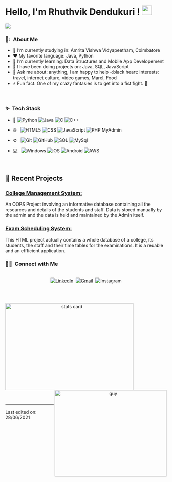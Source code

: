 # Hello, I'm Rhuthvik Dendukuri ! <img src="https://raw.githubusercontent.com/MartinHeinz/MartinHeinz/master/wave.gif" width="30px">
![](https://github.com/halfrost/halfrost/blob/master/icons/header_white_.png)

<h3> 👦: &nbsp;About Me </h3>

- 🔭 I’m currently studying in: Amrita Vishwa Vidyapeetham, Coimbatore
- :heart: My favorite language: Java, Python
- 🌱 I’m currently learning: Data Structures and Mobile App Developement
- 👯 I have been doing projects on: Java, SQL, JavaScript
- 💬 Ask me about: anything, I am happy to help
-:black heart: Interests: travel, internet culture, video games, Marel, Food
- ⚡ Fun fact: One of my crazy fantasies is to get into a fist fight. 🖖

<br/>

<h3>✨ &nbsp;Tech Stack</h3>

- :space_invader:
  ![Python](https://img.shields.io/badge/Python-14354C?style=for-the-badge&logo=python&logoColor=white)
  ![Java](https://img.shields.io/badge/Java-ED8B00?style=for-the-badge&logo=java&logoColor=white) 
  ![C](https://img.shields.io/badge/C%20language-darkblue?style=for-the-badge&logo=C&logoColor=white)
  ![C++](https://img.shields.io/badge/c++-%2300599C.svg?style=for-the-badge&logo=c%2B%2B&logoColor=white)
- 🌐 &nbsp;
  ![HTML5](https://img.shields.io/badge/HTML5-E34F26?style=for-the-badge&logo=html5&logoColor=white)
  ![CSS](https://img.shields.io/badge/CSS-239120?&style=for-the-badge&logo=css3&logoColor=white)
  ![JavaScript](https://img.shields.io/badge/JavaScript-323330?style=for-the-badge&logo=javascript&logoColor=F7DF1E)
  ![PHP MyAdmin](https://img.shields.io/badge/PHP%20My%20Admin-orange?style=for-the-badge&logo=php&logoColor=white)
- ⚙️ &nbsp;
  ![Git](https://img.shields.io/badge/Git-F05032?style=for-the-badge&logo=git&logoColor=white)
  ![GitHub](https://img.shields.io/badge/GitHub-100000?style=for-the-badge&logo=github&logoColor=white)
  ![SQL](https://img.shields.io/badge/-SQL-000?style=for-the-badge&logo=MySQL&logoColor=4479A1)
  ![MySql](https://img.shields.io/badge/mysql-%2300f.svg?style=for-the-badge&logo=mysql&logoColor=white)
  
- 💻 &nbsp;
  ![Windows](https://img.shields.io/badge/Windows-0078D6?style=for-the-badge&logo=windows&logoColor=white)
  ![iOS](https://img.shields.io/badge/iOS-000000?style=for-the-badge&logo=ios&logoColor=white)
  ![Android](https://img.shields.io/badge/-Android-green?style=for-the-badge&logo=android&logoColor=white)
  ![AWS](https://img.shields.io/badge/AWS-%23FF9900.svg?style=for-the-badge&logo=amazon-aws&logoColor=white)


<br/>

<p>

## 📝 Recent Projects
### [ College Management System: ](https://github.com/Rhuthvik-D/College-management-system)<br>
An OOPS Project involving an informative database containing all the resources and details of the students and staff. Data is stored manually by the admin and the data is held and maintained by the Admin itself.<br>


### [ Exam Scheduling System: ](https://github.com/Rhuthvik-D/Exam-_Scheduling-System)<br>
This HTML project actually contains a whole database of a college, its students, the staff and their time tables for the examinations. It is a reuable and an effficient application. <br>


</p>


<h3> 🤝🏻 &nbsp;Connect with Me </h3> 

<p align="center">
<br>
<a href="https://www.linkedin.com/in/rhuthvik-dendukuri-06ab11214/"><img src="https://img.shields.io/badge/Rhuthvik-%230077B5.svg?&style=for-the-badge&logo=linkedin&logoColor=white" alt="LinkedIn" /></a>&nbsp;
<a href="mailto:rhuthvik.d@gmail.com?subject=Hello%20Rhuthvik"><img src="https://img.shields.io/badge/Rhuthvik-%23D14836.svg?&style=for-the-badge&logo=gmail&logoColor=white" alt="Gmail"/></a>&nbsp;
<img alt="Instagram" src="https://img.shields.io/badge/d.rhuthvik-%23E4405F.svg?style=for-the-badge&logo=Instagram&logoColor=white"/>
</p>



<br/> 
<br/>
<p>

<a align= "center" href="https://github.com/Rhuthvik-D">
  <img alt= "stats card" height="270px" width="400" src="https://github-readme-stats.vercel.app/api?username=Rhuthvik-D&theme=cobalt&show_icons=true&count_private=true" />
  <img align="right" height="270px" alt="guy" width="350" src="https://i.pinimg.com/originals/e4/26/70/e426702edf874b181aced1e2fa5c6cde.gif" /> </a>

</p>
<br/>



-----

Last edited on: 28/06/2021
